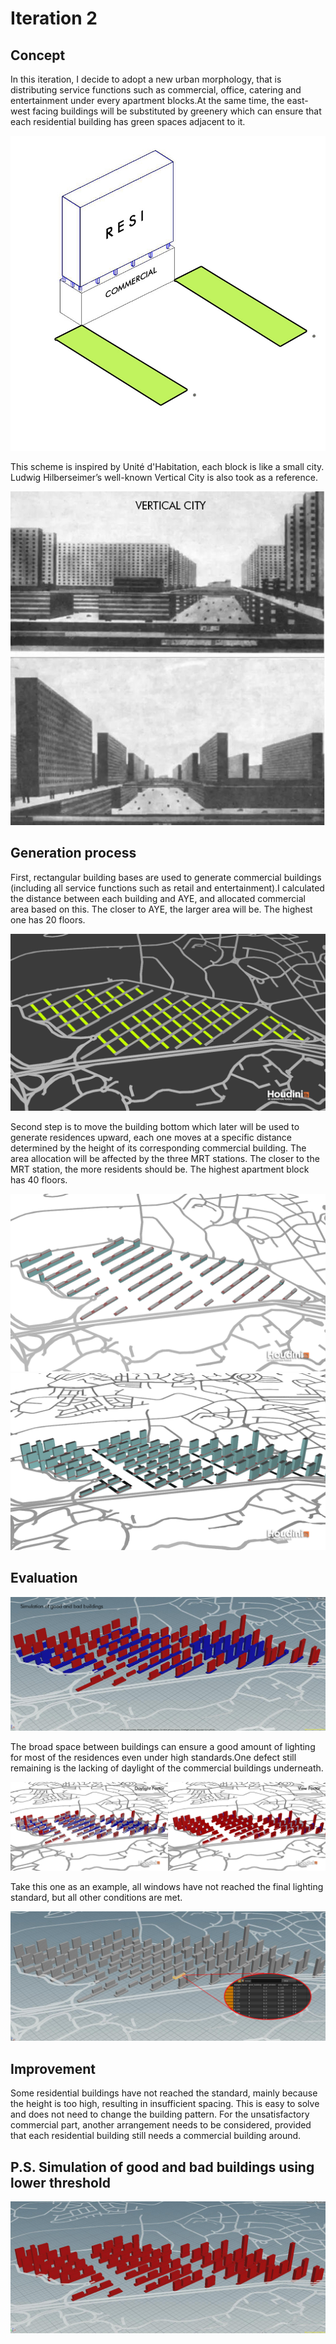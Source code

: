 # Iteration 2

## Concept
In this iteration, I decide to adopt a new urban morphology, that is distributing service functions such as commercial, office, catering and entertainment under every apartment blocks.At the same time, the east-west facing buildings will be substituted by greenery which can ensure that each residential building has green spaces adjacent to it.

![gras](imgs/I2P1.jpg)

This scheme is inspired by Unité d'Habitation, each block is like a small city. Ludwig Hilberseimer’s well-known Vertical City is also took as a reference.

![gras](imgs/I2P2.jpg)

## Generation process
First, rectangular building bases are used to generate commercial buildings (including all service functions such as retail and entertainment).I calculated the distance between each building and AYE, and allocated commercial area based on this. The closer to AYE, the larger area will be. The highest one has 20 floors.

![gras](imgs/I2P3.jpg)

Second step is to move the building bottom which later will be used to generate residences upward, each one moves at a specific distance determined by the height of its corresponding commercial building. The area allocation will be affected by the three MRT stations. The closer to the MRT station, the more residents should be. The highest apartment block has 40 floors.

![gras](imgs/I2P4.png)
![gras](imgs/I2P8.png)

## Evaluation

![gras](imgs/I2P5.jpg)

The broad space between buildings can ensure a good amount of lighting for most of the residences even under high standards.One defect still remaining is the lacking of daylight of the commercial buildings underneath.

![gras](imgs/I2P6.jpg)

Take this one as an example, all windows have not reached the final lighting standard, but all other conditions are met.

![gras](imgs/I2P7.jpg)

## Improvement
Some residential buildings have not reached the standard, mainly because the height is too high, resulting in insufficient spacing. This is easy to solve and does not need to change the building pattern. For the unsatisfactory commercial part, another arrangement needs to be considered, provided that each residential building still needs a commercial building around.

## P.S. Simulation of good and bad buildings using lower threshold

![gras](imgs/I2P9.jpg)

